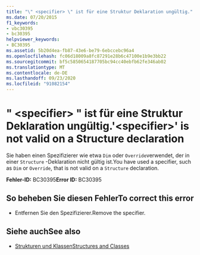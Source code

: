 ```yaml
---
title: "\" <specifier> \" ist für eine Struktur Deklaration ungültig."
ms.date: 07/20/2015
f1_keywords:
- vbc30395
- bc30395
helpviewer_keywords:
- BC30395
ms.assetid: 5b20d4ea-fb87-43e6-be79-6ebccebc96a4
ms.openlocfilehash: fc06d18009a8fc87291e28b6c47100e1b9e3bb22
ms.sourcegitcommit: bf5c5850654187705bc94cc40ebfb62fe346ab02
ms.translationtype: MT
ms.contentlocale: de-DE
ms.lasthandoff: 09/23/2020
ms.locfileid: "91082154"
---
```

# <a name="specifier-is-not-valid-on-a-structure-declaration"></a><span data-ttu-id="08179-102">" \<specifier> " ist für eine Struktur Deklaration ungültig.</span><span class="sxs-lookup"><span data-stu-id="08179-102">'\<specifier>' is not valid on a Structure declaration</span></span>

<span data-ttu-id="08179-103">Sie haben einen Spezifizierer wie etwa `Dim` oder `Override`verwendet, der in einer `Structure` -Deklaration nicht gültig ist.</span><span class="sxs-lookup"><span data-stu-id="08179-103">You have used a specifier, such as `Dim` or `Override`, that is not valid on a `Structure` declaration.</span></span>  
  
 <span data-ttu-id="08179-104">**Fehler-ID:** BC30395</span><span class="sxs-lookup"><span data-stu-id="08179-104">**Error ID:** BC30395</span></span>  
  
## <a name="to-correct-this-error"></a><span data-ttu-id="08179-105">So beheben Sie diesen Fehler</span><span class="sxs-lookup"><span data-stu-id="08179-105">To correct this error</span></span>  
  
- <span data-ttu-id="08179-106">Entfernen Sie den Spezifizierer.</span><span class="sxs-lookup"><span data-stu-id="08179-106">Remove the specifier.</span></span>  
  
## <a name="see-also"></a><span data-ttu-id="08179-107">Siehe auch</span><span class="sxs-lookup"><span data-stu-id="08179-107">See also</span></span>

- [<span data-ttu-id="08179-108">Strukturen und Klassen</span><span class="sxs-lookup"><span data-stu-id="08179-108">Structures and Classes</span></span>](../programming-guide/language-features/data-types/structures-and-classes.md)
